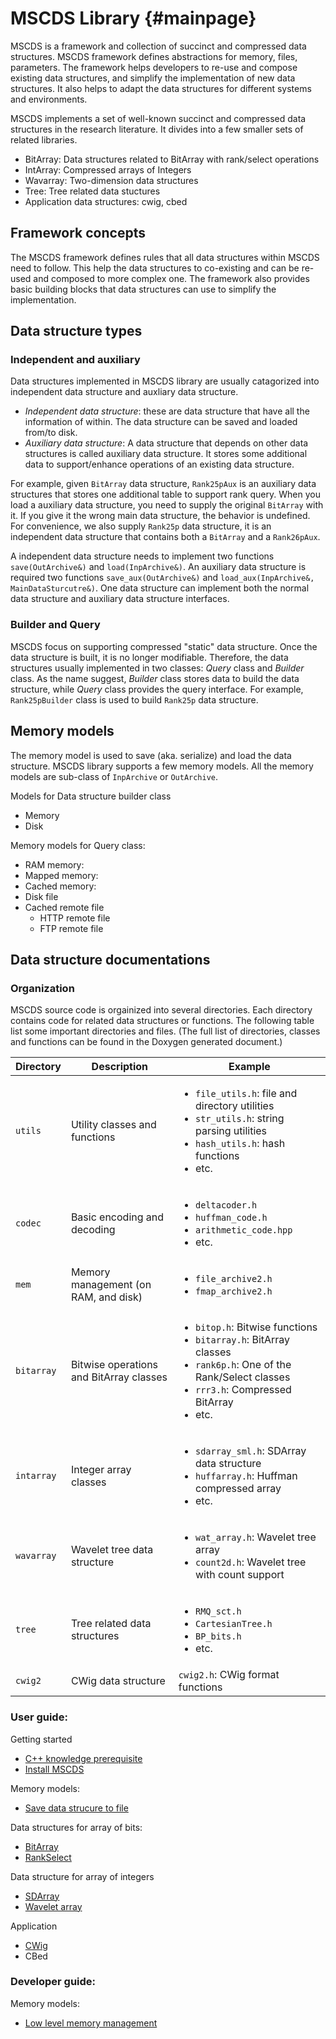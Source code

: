 MSCDS Library                         {#mainpage}
============


MSCDS is a framework and collection of succinct and compressed data structures. MSCDS framework defines abstractions for memory, files, parameters. The framework helps developers to re-use and compose existing data structures, and simplify the implementation of new data structures. It also helps to adapt the data structures for different systems and environments.

MSCDS implements a set of well-known succinct and compressed data structures in the research literature. It divides into a few smaller sets of related libraries.

* BitArray: Data structures related to BitArray with rank/select operations
* IntArray: Compressed arrays of Integers
* Wavarray: Two-dimension data structures
* Tree: Tree related data stuctures
* Application data structures: cwig, cbed

## Framework concepts ##


The MSCDS framework defines rules that all data structures within MSCDS need to follow. This help the data structures to co-existing and can be re-used and composed to more complex one. The framework also provides basic building blocks that data structures can use to simplify the implementation.

## Data structure types ##

### Independent and auxiliary

Data structures implemented in MSCDS library are usually catagorized into independent data structure and auxliary data structure.
* *Independent data structure*: these are data structure that have all the information of within. The data structure can be saved and loaded from/to disk.
* *Auxiliary data structure*: A data structure that depends on other data structures is called auxiliary data structure. It stores some additional data to support/enhance operations of an existing data structure.

For example, given `BitArray` data structure, `Rank25pAux` is an auxiliary data structures that stores one additional table to support rank query. When you load a auxiliary data structure, you need to supply the original `BitArray` with it. If you give it the wrong main data structure, the behavior is undefined. For convenience, we also supply `Rank25p` data structure, it is an independent data structure that contains both a `BitArray` and a `Rank26pAux`.

A independent data structure needs to implement two functions `save(OutArchive&)` and `load(InpArchive&)`. An auxiliary data structure is required two functions `save_aux(OutArchive&)` and `load_aux(InpArchive&, MainDataSturcutre&)`. One data structure can implement both the normal data structure and auxiliary data structure interfaces.

### Builder and Query

MSCDS focus on supporting compressed "static" data structure. Once the data structure is built, it is no longer modifiable. Therefore, the data structures usually implemented in two classes: *Query* class and *Builder* class. As the name suggest, *Builder* class stores data to build the data structure, while *Query* class provides the query interface. For example, `Rank25pBuilder` class is used to build `Rank25p` data structure.


## Memory models ##

The memory model is used to save (aka. serialize) and load the data structure. MSCDS library supports a few memory models. All the memory models are sub-class of `InpArchive` or `OutArchive`.

Models for Data structure builder class
* Memory
* Disk

Memory models for Query class:
* RAM memory:
* Mapped memory:
* Cached memory:
 * Disk file
 * Cached remote file
   * HTTP remote file
   * FTP remote file

## Data structure documentations ##


### Organization ###
MSCDS source code is orgainized into several directories. Each directory contains code for related data structures or functions. The following table list some important directories and files. (The full list of directories, classes and functions can be found in the Doxygen generated document.)

|Directory | Description | Example |
|----------|-------------|---------|
| `utils`    | Utility classes and functions | <ul><li>`file_utils.h`: file and directory utilities</li><li>`str_utils.h`: string parsing utilities</li><li>`hash_utils.h`: hash functions</li><li>etc.</li></ul>  |
| `codec`    | Basic encoding and decoding | <ul><li>`deltacoder.h`</li> <li>`huffman_code.h`</li> <li>`arithmetic_code.hpp`</li> <li>etc.</li></ul> |
| `mem`      | Memory management (on RAM, and disk) | <ul><li>`file_archive2.h`</li> <li>`fmap_archive2.h`</li> </ul> |
| `bitarray` | Bitwise operations and BitArray classes | <ul><li>`bitop.h`: Bitwise functions</li><li>`bitarray.h`: BitArray classes</li><li>`rank6p.h`: One of the Rank/Select classes</li><li>`rrr3.h`: Compressed BitArray</li><li>etc.</li></ul> |
| `intarray` | Integer array classes | <ul><li>`sdarray_sml.h`: SDArray data structure</li><li>`huffarray.h`: Huffman compressed array</li><li>etc.</li></ul>|
| `wavarray` | Wavelet tree data structure  | <ul><li>`wat_array.h`: Wavelet tree array</li><li>`count2d.h`: Wavelet tree with count support</li></ul> |
| `tree`     | Tree related data structures | <ul><li>`RMQ_sct.h`</li><li>`CartesianTree.h`</li><li>`BP_bits.h`</li><li>etc.</li> |
| `cwig2`     | CWig data structure          | `cwig2.h`: CWig format functions |



### User guide:

Getting started
* [C++ knowledge prerequisite](_1_cpp_guide.md)
* [Install MSCDS](_0a_install_mscds.md)

Memory models:
* [Save data strucure to file](_1_save_to_file.md)

Data structures for array of bits:
* [BitArray](_2_bitarray.md)
* [RankSelect](_3_rankselect.md)

Data structure for array of integers
* [SDArray](_4_sdarray.md)
* [Wavelet array](_5_wavelet_array.md)


Application
* [CWig](cwig.md)
* CBed

### Developer guide:

Memory models:
* [Low level memory management](low_lvl_mem.md)
